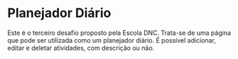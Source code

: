 # Planejador Diário

Este é o terceiro desafio proposto pela Escola DNC. Trata-se de uma página que pode ser utilizada como um planejador diário. É possível adicionar, editar e deletar atividades, com descrição ou não.
